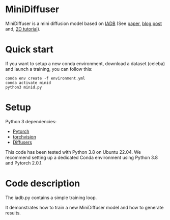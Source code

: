 # MiniDiffuser

MiniDiffuser is a mini diffusion model based on [IADB](https://github.com/tchambon/IADB) (See [paper](https://arxiv.org/abs/2305.03486), [blog post](https://ggx-research.github.io/publication/2023/05/10/publication-iadb.html) and, [2D tutorial](https://tchambon.github.io/posts/iadb-2Da/)).
<br />

# Quick start

If you want to setup a new conda environment, download a dataset (celeba) and launch a training, you can follow this:

```
conda env create -f environment.yml
conda activate minid
python3 minid.py
```

# Setup

Python 3 dependencies:

- [Pytorch](https://pytorch.org/)
- [torchvision](https://pytorch.org/)
- [Diffusers](https://github.com/huggingface/diffusers)

This code has been tested with Python 3.8 on Ubuntu 22.04. We recommend setting up a dedicated Conda environment using Python 3.8 and Pytorch 2.0.1.

# Code description

The iadb.py contains a simple training loop.

It demonstrates how to train a new MiniDiffuser model and how to generate results.
